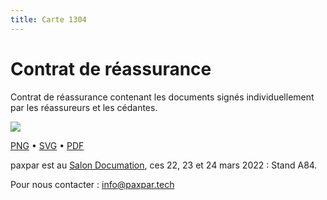 ```yaml
---
title: Carte 1304
---
```


# Contrat de réassurance

Contrat de réassurance contenant les documents signés individuellement par les réassureurs et les cédantes.


![](https://media.paxpar.tech/ludi/card_1304_recto.png)

[PNG](https://media.paxpar.tech/ludi/card_1304_recto.png) • [SVG](https://media.paxpar.tech/ludi/card_1304_recto.svg) • [PDF](https://media.paxpar.tech/ludi/card_1304_recto.pdf)

paxpar est au [Salon Documation](https://www.documation.fr/info_societe/527/paxpartech.html), ces 22, 23 et 24 mars 2022 : Stand A84.

Pour nous contacter : info@paxpar.tech


